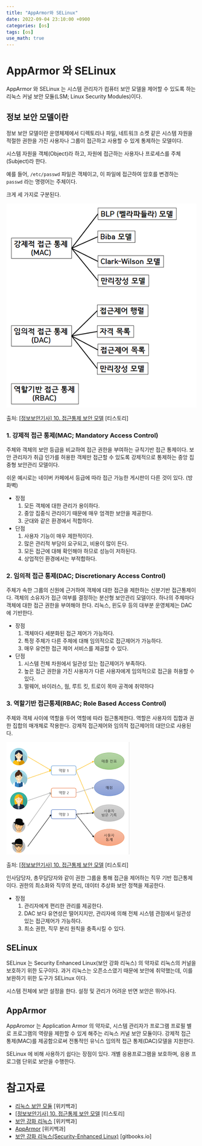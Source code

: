```yaml
---
title: "AppArmor와 SELinux"
date: 2022-09-04 23:10:00 +0900
categories: [os]
tags: [os]
use_math: true
---
```


# AppArmor 와 SELinux

AppArmor 와 SELinux 는 시스템 관리자가 컴퓨터 보안 모델을 제어할 수 있도록 하는 리눅스 커널 보안 모듈(LSM; Linux Security Modules)이다.

## 정보 보안 모델이란

정보 보안 모델이란 운영체제에서 디렉토리나 파일, 네트워크 소켓 같은 시스템 자원을 적절한 권한을 가진 사용자나 그룹이 접근하고 사용할 수 있게 통제하는 모델이다.

시스템 자원을 객체(Object)라 하고, 자원에 접근하는 사용자나 프로세스를 주체(Subject)라 한다.

예를 들어, `/etc/passwd` 파일은 객체이고, 이 파일에 접근하여 암호를 변경하는 `passwd` 라는 명령어는 주체이다.

크게 세 가지로 구분된다.

![1](/assets/images/2022/2022-09-04-AppArmor-and-SELinux/1.png)

출처: [[정보보안기사] 10. 접근통제 보안 모델](https://peemangit.tistory.com/191) [티스토리]

### 1. 강제적 접근 통제(MAC; Mandatory Access Control)

주체와 객체의 보안 등급을 비교하여 접근 권한을 부여하는 규칙기반 접근 통제이다. 보안 관리자가 취급 인가를 허용한 객체만 접근할 수 있도록 강제적으로 통제하는 중앙 집중형 보안관리 모델이다.

쉬운 예시로는 네이버 카페에서 등급에 따라 접근 가능한 게시판이 다른 것이 있다. (방화벽)

- 장점
  1. 모든 객체에 대한 관리가 용이하다.
  2. 중앙 집중식 관리이기 때문에 매우 엄격한 보안을 제공한다.
  3. 군대와 같은 환경에서 적합하다.
- 단점
  1. 사용자 기능이 매우 제한적이다.
  2. 많은 관리적 부담이 요구되고, 비용이 많이 든다.
  3. 모든 접근에 대해 확인해야 하므로 성능이 저하된다.
  4. 상업적인 환경에서는 부적합하다.

### 2. 임의적 접근 통제(DAC; Discretionary Access Control)

주체가 속한 그룹의 신원에 근거하여 객체에 대한 접근을 제한하는 신분기반 접근통제이다. 객체의 소유자가 접근 여부를 결정하는 분산형 보안관리 모델이다. 하나의 주체마다 객체에 대한 접근 권한을 부여해야 한다. 리눅스, 윈도우 등의 대부분 운영체제는 DAC 에 기반한다.

- 장점
  1. 객체마다 세분화된 접근 제어가 가능하다.
  2. 특정 주체가 다른 주체에 대해 임의적으로 접근제어가 가능하다.
  3. 매우 유연한 접근 제어 서비스를 제공할 수 있다.
- 단점
  1. 시스템 전체 차원에서 일관성 있는 접근제어가 부족하다.
  2. 높은 접근 권한을 가진 사용자가 다른 사용자에게 임의적으로 접근을 허용할 수 있다.
  3. 멀웨어, 바이러스, 웜, 루트 킷, 트로이 목마 공격에 취약하다

### 3. 역할기반 접근통제(RBAC; Role Based Access Control)

주체와 객체 사이에 역할을 두어 역할에 따라 접근통제한다. 역할은 사용자의 집합과 권한 집합의 매개체로 작용한다. 강제적 접근제어와 임의적 접근제어의 대안으로 사용된다.

![2](/assets/images/2022/2022-09-04-AppArmor-and-SELinux/2.png)

출처: [[정보보안기사] 10. 접근통제 보안 모델](https://peemangit.tistory.com/191) [티스토리]

인사담당자, 총무담당자와 같이 권한 그룹을 통해 접근을 제어하는 직무 기반 접근통제이다. 권한의 최소화와 직무의 분리, 데이터 추상화 보안 정책을 제공한다.

- 장점
  1. 관리자에게 편리한 관리를 제공한다.
  2. DAC 보다 유연성은 떨어지지만, 관리자에 의해 전체 시스템 관점에서 일관성 있는 접근제어가 가능하다.
  3. 최소 권한, 직무 분리 원칙을 충족시킬 수 있다.

## SELinux

SELinux 는 Security Enhanced Linux(보안 강화 리눅스) 의 약자로 리눅스의 커널을 보호하기 위한 도구이다. 과거 리눅스는 오픈소스였기 때문에 보안에 취약했는데, 이를 보완하기 위한 도구가 SELinux 이다.

시스템 전체에 보안 설정을 한다. 설정 및 관리가 어려운 반면 보안은 뛰어나다.

## AppArmor

AppAromor 는 Application Armor 의 약자로, 시스템 관리자가 프로그램 프로필 별로 프로그램의 역량을 제한할 수 있게 해주는 리눅스 커널 보안 모듈이다. 강제적 접근 통제(MAC)를 제공함으로써 전통적인 유닉스 임의적 접근 통제(DAC)모델을 지원한다.

SELinux 에 비해 사용하기 쉽다는 장점이 있다. 개별 응용프로그램을 보호하며, 응용 프로그램 단위로 보안을 수행한다.

# 참고자료

- [리눅스 보안 모듈](https://ko.wikipedia.org/wiki/%EB%A6%AC%EB%88%85%EC%8A%A4_%EB%B3%B4%EC%95%88_%EB%AA%A8%EB%93%88) [위키백과]
- [[정보보안기사] 10. 접근통제 보안 모델](https://peemangit.tistory.com/191) [티스토리]
- [보안 강화 리눅스](https://ko.wikipedia.org/wiki/%EB%B3%B4%EC%95%88_%EA%B0%95%ED%99%94_%EB%A6%AC%EB%88%85%EC%8A%A4) [위키백과]
- [AppArmor](https://ko.wikipedia.org/wiki/AppArmor) [위키백과]
- [보안 강화 리눅스(Security-Enhanced Linux)](https://lesstif.gitbooks.io/web-service-hardening/content/selinux.html) [gitbooks.io]
